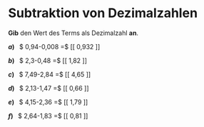 <!--
version:  0.0.1

language: de

@style
main > *:not(:last-child) {
  margin-bottom: 3rem;
}

input {
    text-align: center;
}

.flex-container {
    display: flex;
    flex-wrap: wrap;
    align-items: stretch;
    gap: 20px;
}

.flex-child {
    flex: 1;
    min-width: 350px;
    margin-right: 20px;
}

@media (max-width: 400px) {
    .flex-child {
        flex: 100%;
        margin-right: 0;
    }
}
@end

formula: \carry   \textcolor{red}{\scriptsize #1}
formula: \digit   \rlap{\carry{#1}}\phantom{#2}#2
formula: \permil  \text{‰}

import: https://raw.githubusercontent.com/LiaTemplates/Tikz-Jax/main/README.md

script: https://cdn.jsdelivr.net/gh/LiaTemplates/Tikz-Jax@main/dist/index.js


tags: Subtraktion, Dezimalzahlen, sehr leicht, sehr niedrig, Angeben

comment: Subtrahiere Dezimalzahlen im Kopf.

author: Martin Lommatzsch

-->




# Subtraktion von Dezimalzahlen

**Gib** den Wert des Terms als Dezimalzahl **an**.

<section class="flex-container">

<div class="flex-child">

__$a)\;\;$__ $ 0,94-0,008 =$ [[  0,932  ]]

</div> 
<div class="flex-child">

__$b)\;\;$__ $ 2,3-0,48 =$ [[  1,82  ]]

</div> 
<div class="flex-child">

__$c)\;\;$__ $ 7,49-2,84 =$ [[  4,65  ]]

</div> 
<div class="flex-child">

__$d)\;\;$__ $ 2,13-1,47 =$ [[  0,66  ]]

</div> 
<div class="flex-child">

__$e)\;\;$__ $ 4,15-2,36 =$ [[  1,79  ]]

</div> 
<div class="flex-child">

__$f)\;\;$__ $ 2,64-1,83 =$ [[  0,81  ]]

</div> 
</section>





